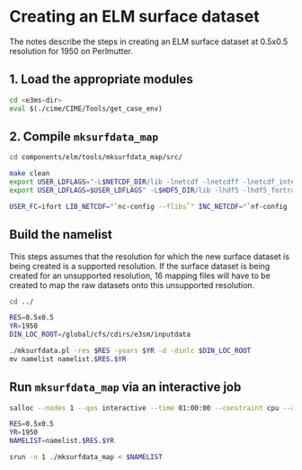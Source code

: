 # Creating an ELM surface dataset

The notes describe the steps in creating an ELM surface dataset at 0.5x0.5 resolution for 1950 on Perlmutter.

## 1. Load the appropriate modules

```bash
cd <e3ms-dir>
eval $(./cime/CIME/Tools/get_case_env)
```

## 2. Compile `mksurfdata_map`

```bash
cd components/elm/tools/mksurfdata_map/src/

make clean
export USER_LDFLAGS="-L$NETCDF_DIR/lib -lnetcdf -lnetcdff -lnetcdf_intel"
export USER_LDFLAGS=$USER_LDFLAGS" -L$HDF5_DIR/lib -lhdf5 -lhdf5_fortran -lhdf5_hl_intel -lhdf5hl_fortran_intel"

USER_FC=ifort LIB_NETCDF="`nc-config --flibs`" INC_NETCDF="`nf-config --includedir`" make VERBOSE=1
```

## Build the namelist

This steps assumes that the resolution for which the new surface dataset is being created is a supported resolution.
If the surface dataset is being created for an unsupported resolution, 16 mapping files will have to be created to map the raw datasets
onto this unsupported resolution.

```bash
cd ../

RES=0.5x0.5
YR=1950
DIN_LOC_ROOT=/global/cfs/cdirs/e3sm/inputdata

./mksurfdata.pl -res $RES -years $YR -d -dinlc $DIN_LOC_ROOT
mv namelist namelist.$RES.$YR
```

## Run `mksurfdata_map` via an interactive job

```bash
salloc --nodes 1 --qos interactive --time 01:00:00 --constraint cpu --account e3sm

RES=0.5x0.5
YR=1950
NAMELIST=namelist.$RES.$YR

srun -n 1 ./mksurfdata_map < $NAMELIST
```
